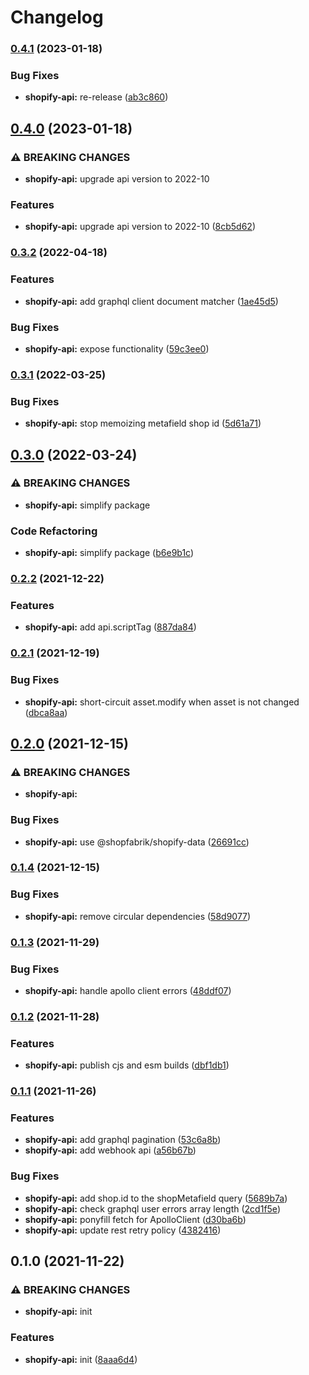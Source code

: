# Changelog

### [0.4.1](https://www.github.com/Shopfabrik-Berlin/shopify-app/compare/shopify-api-v0.4.0...shopify-api-v0.4.1) (2023-01-18)


### Bug Fixes

* **shopify-api:** re-release ([ab3c860](https://www.github.com/Shopfabrik-Berlin/shopify-app/commit/ab3c860e83687736977f30b5e20f252255db143f))

## [0.4.0](https://www.github.com/Shopfabrik-Berlin/shopify-app/compare/shopify-api-v0.3.2...shopify-api-v0.4.0) (2023-01-18)


### ⚠ BREAKING CHANGES

* **shopify-api:** upgrade api version to 2022-10

### Features

* **shopify-api:** upgrade api version to 2022-10 ([8cb5d62](https://www.github.com/Shopfabrik-Berlin/shopify-app/commit/8cb5d62c3559be0a9f7be578efb4ad35e994e5ba))

### [0.3.2](https://www.github.com/Shopfabrik-Berlin/shopify-app/compare/shopify-api-v0.3.1...shopify-api-v0.3.2) (2022-04-18)


### Features

* **shopify-api:** add graphql client document matcher ([1ae45d5](https://www.github.com/Shopfabrik-Berlin/shopify-app/commit/1ae45d5eeaf50be33598f4fc1e819d70d980c296))


### Bug Fixes

* **shopify-api:** expose functionality ([59c3ee0](https://www.github.com/Shopfabrik-Berlin/shopify-app/commit/59c3ee0e668df8307b8b0d6d3936fe942b06f0d2))

### [0.3.1](https://www.github.com/Shopfabrik-Berlin/shopify-app/compare/shopify-api-v0.3.0...shopify-api-v0.3.1) (2022-03-25)


### Bug Fixes

* **shopify-api:** stop memoizing metafield shop id ([5d61a71](https://www.github.com/Shopfabrik-Berlin/shopify-app/commit/5d61a7146d75ecda3047476d998a6f5925835a72))

## [0.3.0](https://www.github.com/Shopfabrik-Berlin/shopify-app/compare/shopify-api-v0.2.2...shopify-api-v0.3.0) (2022-03-24)


### ⚠ BREAKING CHANGES

* **shopify-api:** simplify package

### Code Refactoring

* **shopify-api:** simplify package ([b6e9b1c](https://www.github.com/Shopfabrik-Berlin/shopify-app/commit/b6e9b1c04ee98a9f2909649324a285ec6408750c))

### [0.2.2](https://www.github.com/Shopfabrik-Berlin/shopify-app/compare/shopify-api-v0.2.1...shopify-api-v0.2.2) (2021-12-22)


### Features

* **shopify-api:** add api.scriptTag ([887da84](https://www.github.com/Shopfabrik-Berlin/shopify-app/commit/887da84039e2ce6edcfbbbea813f4d2afa5d1daa))

### [0.2.1](https://www.github.com/Shopfabrik-Berlin/shopify-app/compare/shopify-api-v0.2.0...shopify-api-v0.2.1) (2021-12-19)


### Bug Fixes

* **shopify-api:** short-circuit asset.modify when asset is not changed ([dbca8aa](https://www.github.com/Shopfabrik-Berlin/shopify-app/commit/dbca8aa217b6df6c192b97bb1151524db0e8fb28))

## [0.2.0](https://www.github.com/Shopfabrik-Berlin/shopify-app/compare/shopify-api-v0.1.4...shopify-api-v0.2.0) (2021-12-15)


### ⚠ BREAKING CHANGES

* **shopify-api:** 

### Bug Fixes

* **shopify-api:** use @shopfabrik/shopify-data ([26691cc](https://www.github.com/Shopfabrik-Berlin/shopify-app/commit/26691cc8b72879877d09545a5def5b0572667c18))

### [0.1.4](https://www.github.com/Shopfabrik-Berlin/shopify-app/compare/shopify-api-v0.1.3...shopify-api-v0.1.4) (2021-12-15)


### Bug Fixes

* **shopify-api:** remove circular dependencies ([58d9077](https://www.github.com/Shopfabrik-Berlin/shopify-app/commit/58d90772f170a2892d80dc5796b2c51a6bf91362))

### [0.1.3](https://www.github.com/Shopfabrik-Berlin/shopify-app/compare/shopify-api-v0.1.2...shopify-api-v0.1.3) (2021-11-29)


### Bug Fixes

* **shopify-api:** handle apollo client errors ([48ddf07](https://www.github.com/Shopfabrik-Berlin/shopify-app/commit/48ddf07c2ccda10350dc0a331ccd56df22ae58cb))

### [0.1.2](https://www.github.com/Shopfabrik-Berlin/shopify-app/compare/shopify-api-v0.1.1...shopify-api-v0.1.2) (2021-11-28)


### Features

* **shopify-api:** publish cjs and esm builds ([dbf1db1](https://www.github.com/Shopfabrik-Berlin/shopify-app/commit/dbf1db10c7d8cdc5001348f35f771192df0ce479))

### [0.1.1](https://www.github.com/Shopfabrik-Berlin/shopify-app/compare/shopify-api-v0.1.0...shopify-api-v0.1.1) (2021-11-26)


### Features

* **shopify-api:** add graphql pagination ([53c6a8b](https://www.github.com/Shopfabrik-Berlin/shopify-app/commit/53c6a8bbdd19cce33a72bb65be01d0b17dc3b353))
* **shopify-api:** add webhook api ([a56b67b](https://www.github.com/Shopfabrik-Berlin/shopify-app/commit/a56b67b7630e2b9526cc4a1d0bf894efb935486e))


### Bug Fixes

* **shopify-api:** add shop.id to the shopMetafield query ([5689b7a](https://www.github.com/Shopfabrik-Berlin/shopify-app/commit/5689b7ae0cd89f52fb5e097b9f1427aff0bae941))
* **shopify-api:** check graphql user errors array length ([2cd1f5e](https://www.github.com/Shopfabrik-Berlin/shopify-app/commit/2cd1f5e34a200904358c06b69dff6e61cf2116f8))
* **shopify-api:** ponyfill fetch for ApolloClient ([d30ba6b](https://www.github.com/Shopfabrik-Berlin/shopify-app/commit/d30ba6b89514bec062c2f9271ea8a0cc55ae2ad0))
* **shopify-api:** update rest retry policy ([4382416](https://www.github.com/Shopfabrik-Berlin/shopify-app/commit/4382416189caa2be039683dd8c827be3d0f07236))

## 0.1.0 (2021-11-22)


### ⚠ BREAKING CHANGES

* **shopify-api:** init

### Features

* **shopify-api:** init ([8aaa6d4](https://www.github.com/Shopfabrik-Berlin/shopify-app/commit/8aaa6d4ce6e538ad5b5c66f2dd855e443e3ba739))
